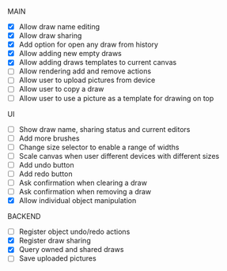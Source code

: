 MAIN

- [x] Allow draw name editing
- [x] Allow draw sharing
- [x] Add option for open any draw from history
- [x] Allow adding new empty draws
- [x] Allow adding draws templates to current canvas
- [ ] Allow rendering add and remove actions
- [ ] Allow user to upload pictures from device
- [ ] Allow user to copy a draw
- [ ] Allow user to use a picture as a template for drawing on top

UI

- [ ] Show draw name, sharing status and current editors
- [ ] Add more brushes
- [ ] Change size selector to enable a range of widths
- [ ] Scale canvas when user different devices with different sizes
- [ ] Add undo button
- [ ] Add redo button
- [ ] Ask confirmation when clearing a draw
- [ ] Ask confirmation when removing a draw
- [x] Allow individual object manipulation

BACKEND
- [ ] Register object undo/redo actions
- [x] Register draw sharing
- [x] Query owned and shared draws
- [ ] Save uploaded pictures
